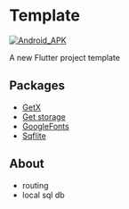 # Template
[![Android_APK](https://github.com/garryk3/flutter_template/actions/workflows/android-simple.yml/badge.svg?branch=develop)](https://github.com/garryk3/flutter_template/actions/workflows/android-simple.yml)

A new Flutter project template

## Packages

- [GetX](https://pub.dev/packages/get)
- [Get storage](https://pub.dev/packages/get_storage)
- [GoogleFonts](https://pub.dev/packages/google_fonts)
- [Sqflite](https://pub.dev/packages/sqflite)
  

## About

- routing
- local sql db